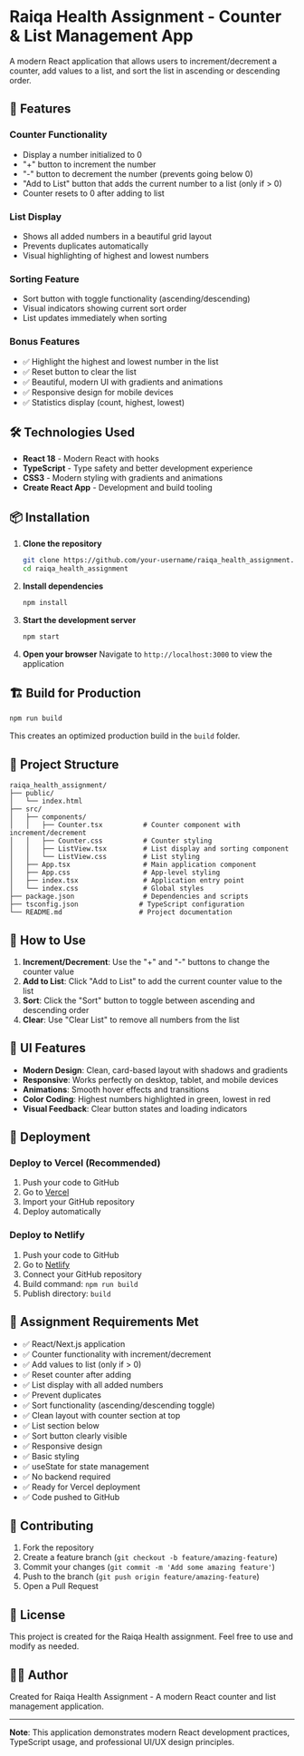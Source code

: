 # Raiqa Health Assignment - Counter & List Management App

A modern React application that allows users to increment/decrement a counter, add values to a list, and sort the list in ascending or descending order.

## 🚀 Features

### Counter Functionality
- Display a number initialized to 0
- "+" button to increment the number
- "-" button to decrement the number (prevents going below 0)
- "Add to List" button that adds the current number to a list (only if > 0)
- Counter resets to 0 after adding to list

### List Display
- Shows all added numbers in a beautiful grid layout
- Prevents duplicates automatically
- Visual highlighting of highest and lowest numbers

### Sorting Feature
- Sort button with toggle functionality (ascending/descending)
- Visual indicators showing current sort order
- List updates immediately when sorting

### Bonus Features
- ✅ Highlight the highest and lowest number in the list
- ✅ Reset button to clear the list
- ✅ Beautiful, modern UI with gradients and animations
- ✅ Responsive design for mobile devices
- ✅ Statistics display (count, highest, lowest)

## 🛠️ Technologies Used

- **React 18** - Modern React with hooks
- **TypeScript** - Type safety and better development experience
- **CSS3** - Modern styling with gradients and animations
- **Create React App** - Development and build tooling

## 📦 Installation

1. **Clone the repository**
   ```bash
   git clone https://github.com/your-username/raiqa_health_assignment.git
   cd raiqa_health_assignment
   ```

2. **Install dependencies**
   ```bash
   npm install
   ```

3. **Start the development server**
   ```bash
   npm start
   ```

4. **Open your browser**
   Navigate to `http://localhost:3000` to view the application

## 🏗️ Build for Production

```bash
npm run build
```

This creates an optimized production build in the `build` folder.

## 📁 Project Structure

```
raiqa_health_assignment/
├── public/
│   └── index.html
├── src/
│   ├── components/
│   │   ├── Counter.tsx          # Counter component with increment/decrement
│   │   ├── Counter.css          # Counter styling
│   │   ├── ListView.tsx         # List display and sorting component
│   │   └── ListView.css         # List styling
│   ├── App.tsx                  # Main application component
│   ├── App.css                  # App-level styling
│   ├── index.tsx                # Application entry point
│   └── index.css                # Global styles
├── package.json                 # Dependencies and scripts
├── tsconfig.json               # TypeScript configuration
└── README.md                   # Project documentation
```

## 🎯 How to Use

1. **Increment/Decrement**: Use the "+" and "-" buttons to change the counter value
2. **Add to List**: Click "Add to List" to add the current counter value to the list
3. **Sort**: Click the "Sort" button to toggle between ascending and descending order
4. **Clear**: Use "Clear List" to remove all numbers from the list

## 🎨 UI Features

- **Modern Design**: Clean, card-based layout with shadows and gradients
- **Responsive**: Works perfectly on desktop, tablet, and mobile devices
- **Animations**: Smooth hover effects and transitions
- **Color Coding**: Highest numbers highlighted in green, lowest in red
- **Visual Feedback**: Clear button states and loading indicators

## 🚀 Deployment

### Deploy to Vercel (Recommended)

1. Push your code to GitHub
2. Go to [Vercel](https://vercel.com)
3. Import your GitHub repository
4. Deploy automatically

### Deploy to Netlify

1. Push your code to GitHub
2. Go to [Netlify](https://netlify.com)
3. Connect your GitHub repository
4. Build command: `npm run build`
5. Publish directory: `build`

## 📝 Assignment Requirements Met

- ✅ React/Next.js application
- ✅ Counter functionality with increment/decrement
- ✅ Add values to list (only if > 0)
- ✅ Reset counter after adding
- ✅ List display with all added numbers
- ✅ Prevent duplicates
- ✅ Sort functionality (ascending/descending toggle)
- ✅ Clean layout with counter section at top
- ✅ List section below
- ✅ Sort button clearly visible
- ✅ Responsive design
- ✅ Basic styling
- ✅ useState for state management
- ✅ No backend required
- ✅ Ready for Vercel deployment
- ✅ Code pushed to GitHub

## 🤝 Contributing

1. Fork the repository
2. Create a feature branch (`git checkout -b feature/amazing-feature`)
3. Commit your changes (`git commit -m 'Add some amazing feature'`)
4. Push to the branch (`git push origin feature/amazing-feature`)
5. Open a Pull Request

## 📄 License

This project is created for the Raiqa Health assignment. Feel free to use and modify as needed.

## 👨‍💻 Author

Created for Raiqa Health Assignment - A modern React counter and list management application.

---

**Note**: This application demonstrates modern React development practices, TypeScript usage, and professional UI/UX design principles.
